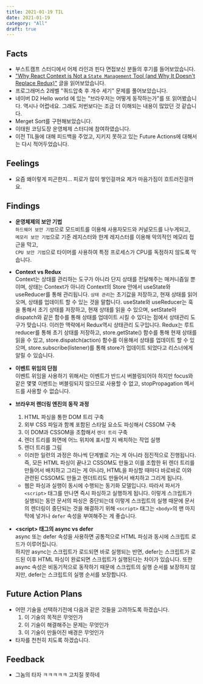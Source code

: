 ```yaml
---
title: 2021-01-19 TIL
date: 2021-01-19
category: "All"
draft: true
---
```


## Facts

- 부스트캠프 스터디에서 어제 라인과 핀다 면접보신 분들의 후기를 들어보았습니다.
- ["Why React Context is Not a `State Management` Tool (and Why It Doesn't Replace Redux)"](https://blog.isquaredsoftware.com/2021/01/blogged-answers-why-react-context-is-not-a-state-management-tool-and-why-it-doesnt-replace-redux/) 글을 읽어보았습니다.
- 프로그래머스 2레벨 "쿼드압축 후 개수 세기" 문제를 풀어보았습니다.
- 네이버 D2 Hello world 에 있는 "브라우저는 어떻게 동작하는가"를 또 읽어봤습니다. 역시나 어렵네요. 그래도 저번보다는 조금 더 이해되는 내용이 많았던 것 같습니다.
- Merget Sort를 구현해보았습니다.
- 이태원 코딩도장 운영체제 스터디에 참여하였습니다.
- 이전 TIL들에 대해 피드백을 주었고, 지키지 못하고 있는 Future Actions에 대해서는 다시 적어두었습니다.

## Feelings

- 요즘 왜이렇게 피곤한지... 피로가 많이 쌓인걸까요 제가 마음가짐이 흐트러진걸까요.

## Findings

- **운영체제의 보안 기법**  
  `하드웨어 보안 기법`으로 모드비트를 이용해 사용자모드와 커널모드를 나누게되고,  
  `메모리 보안 기법`으로 기준 레지스터와 한계 레지스터를 이용해 악의적인 메모리 접근을 막고,  
  `CPU 보안 기법`으로 타이머를 사용하여 특정 프로세스가 CPU를 독점하지 않도록 막습니다.

- **Context vs Redux**  
  Context는 상태를 관리하는 도구가 아니라 단지 상태를 전달해주는 매커니즘일 뿐이며, 상태는 Context가 아니라 Context의 Store 안에서 useState와 useReducer를 통해 관리됩니다. `상태 관리`는 초기값을 저장하고, 현재 상태를 읽어오며, 상태를 업데이트 할 수 있는 것을 말합니다. useState와 useReducer는 훅을 통해서 초기 상태를 저장하고, 현재 상태를 읽을 수 있으며, setState아 dispatch와 같은 함수를 통해 상태를 업데이트 시킬 수 있다는 점에서 상태관리 도구가 맞습니다. 이러한 맥락에서 Redux역시 상태관리 도구입니다. Redux는 루트 reducer를 통해 초기 상태를 저장하고, store.getState() 함수를 통해 현재 상태를 읽을 수 있고, store.dispatch(action) 함수를 이용해서 상태를 업데이트 할 수 있으며, store.subscribe(listener)를 통해 store가 업데이트 되었다고 리스너에게 알릴 수 있습니다.

- **이벤트 위임의 단점**  
  이벤트 위임을 사용하기 위해서는 이벤트가 반드시 버블링되어야 하지만 focus와 같은 몇몇 이벤트는 버블링되지 않으므로 사용할 수 없고, stopPropagation 메서드를 사용할 수 없습니다.

- **브라우저 렌더링 엔진의 동작 과정**  
  1. HTML 파싱을 통한 DOM 트리 구축
  2. 외부 CSS 파일과 함꼐 포함된 스타일 요소도 파싱해서 CSSOM 구축
  3. 이 DOM과 CSSOM을 조합해서 `렌더 트리` 구축
  4. 렌더 트리를 화면에 어느 위치에 표시할 지 배치하는 작업 실행
  5. 렌더 트리를 그림

  - 이러한 일련의 과정은 하나씩 단계별로 가는 게 아니라 점진적으로 진행됩니다. 즉, 모든 HTML 파싱이 끝나고 CSSOM도 만들고 이를 조합한 뒤 렌더 트리를 만들어서 배치하고 그리는 게 아니라, HTML을 파싱할 때마다 바로바로 이와 관련된 CSSOM도 만들고 렌더트리도 만들어서 배치하고 그리게 됩니다.  
  - 웹은 파싱과 실행이 동시에 수행되는 동기화 모델입니다. 따라서 파서가 `<script>` 태그를 만나면 즉시 파싱하고 실행하게 됩니다. 이렇게 스크립트가 실행되는 동안 문서의 파싱은 중단되는데 이렇게 스크립트의 실행 때문에 문서의 렌더링이 중단되는 것을 해결하기 위해 `<script>` 태그는 `<body>`의 맨 마지막에 넣거나 `defer` 속성을 부여해주는 게 좋습니다.

- **\<script\> 태그의 async vs defer**  
  async 또는 defer 속성을 사용하면 공통적으로 HTML 파싱과 동시에 스크립트 로드가 이루어집니다.  
  하지만 async는 스크립트가 로드되면 바로 실행되는 반면, defer는 스크립트가 로드된 이후 HTML 파싱이 완료되면 스크립트가 실행된다는 차이가 있습니다. 또한 async 속성은 비동기적으로 동작하기 때문에 스크립트의 실행 순서를 보장하지 않지만, defer는 스크립트의 실행 순서를 보장합니다.

## Future Action Plans

- 어떤 기술을 선택하기전에 다음과 같은 것들을 고려하도록 하겠습니다.
  1. 이 기술의 목적은 무엇인가
  2. 이 기술이 해결해주는 문제는 무엇인가
  3. 이 기술이 만들어진 배경은 무엇인가
- 타자를 천천히 치도록 하겠습니다.

## Feedback

- 그놈의 타자 ㅋㅋㅋㅋㅋ 고치질 못하네
